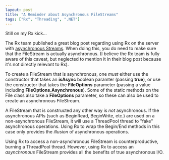 ```yaml
---
layout: post
title: "A Reminder about Asynchronous FileStreams"
tags: ["Rx", "Threading", ".NET"]
---
```



Still on my Rx kick...





The Rx team published a great blog post regarding using Rx on the server with [asynchronous Streams](http://blogs.msdn.com/b/jeffva/archive/2010/07/23/rx-on-the-server-part-1-of-n-asynchronous-system-io-stream-reading.aspx). When doing this, you do need to make sure that the FileStream is actually asynchronous. (I believe the Rx team is fully aware of this caveat, but neglected to mention it in their blog post because it's not directly relevant to Rx).





To create a FileStream that is asynchronous, one _must_ either use the constructor that takes an **isAsync** boolean paramter (passing **true**), or use the constructor that takes the **FileOptions** parameter (passing a value including **FileOptions.Asynchronous**). Some of the static methods on the File class also take a **FileOptions** parameter, so these can also be used to create an asynchronous FileStream.





A FileStream that is constructed any other way is _not_ asynchronous. If the asynchronous APIs (such as BeginRead, BeginWrite, etc.) are used on a non-asynchronous FileStream, it will use a ThreadPool thread to "fake" asynchronous operations. Using Rx to wrap the Begin/End methods in this case only provides the _illusion_ of asynchronous operations.





Using Rx to access a non-asynchronous FileStream is counterproductive, burning a ThreadPool thread. However, using Rx to access an _asynchronous_ FileStream provides all the benefits of true asynchronous I/O.

